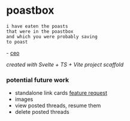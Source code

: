 # poastbox

```
i have eaten the poasts
that were in the poastbox
and which you were probably saving
to poast
```

\- [ceo](bsky.app/profile/ceo.ingroup.social/post/3jtht7j5esa2q)

_created with Svelte + TS + Vite project scaffold_

### potential future work
- standalone link cards [feature request](https://staging.bsky.app/profile/robhaisfield.com/post/3jtj52qn5ay2o)
- images
- view posted threads, resume them
- delete posted threads
